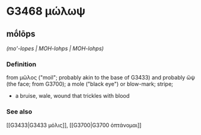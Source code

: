 # G3468 μώλωψ

## mṓlōps

_(mo'-lopes | MOH-lohps | MOH-lohps)_

### Definition

from μῶλος ("moil"; probably akin to the base of G3433) and probably ὤψ (the face; from G3700); a mole ("black eye") or blow-mark; stripe; 

- a bruise, wale, wound that trickles with blood

### See also

[[G3433|G3433 μόλις]], [[G3700|G3700 ὀπτάνομαι]]
